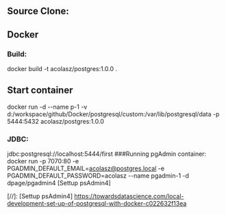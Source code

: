## Source Clone:

## Docker 
### Build:
docker build -t acolasz/postgres:1.0.0 .
## Start container
docker run -d --name p-1 -v d:/workspace/github/Docker/postgresql/custom:/var/lib/postgresql/data -p 5444:5432 acolasz/postgres:1.0.0
### JDBC:
jdbc:postgresql://localhost:5444/first
###Running pgAdmin container:
docker run -p 7070:80 -e PGADMIN_DEFAULT_EMAIL=acolasz@postgres.local -e PGADMIN_DEFAULT_PASSWORD=acolasz --name pgadmin-1 -d dpage/pgadmin4
[Settup psAdmin4]

[//]:
	[Settup psAdmin4] <https://towardsdatascience.com/local-development-set-up-of-postgresql-with-docker-c022632f13ea>
